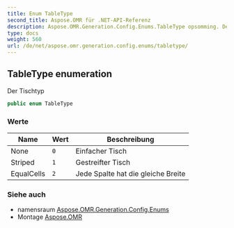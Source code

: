 ```yaml
---
title: Enum TableType
second_title: Aspose.OMR für .NET-API-Referenz
description: Aspose.OMR.Generation.Config.Enums.TableType opsomming. Der Tischtyp
type: docs
weight: 560
url: /de/net/aspose.omr.generation.config.enums/tabletype/
---
```

## TableType enumeration

Der Tischtyp

```csharp
public enum TableType
```

### Werte

| Name | Wert | Beschreibung |
| --- | --- | --- |
| None | `0` | Einfacher Tisch |
| Striped | `1` | Gestreifter Tisch |
| EqualCells | `2` | Jede Spalte hat die gleiche Breite |

### Siehe auch

* namensraum [Aspose.OMR.Generation.Config.Enums](../../aspose.omr.generation.config.enums/)
* Montage [Aspose.OMR](../../)


